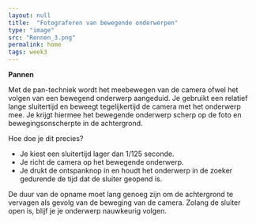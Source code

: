 ```yaml
---
layout: null
title:  "Fotograferen van bewegende onderwerpen"
type: "image"
src: "Rennen_3.png"
permalink: home
tags: week3
---
```


**Pannen**

Met de pan-techniek wordt het meebewegen van de camera ofwel het volgen van een bewegend onderwerp aangeduid. Je gebruikt een relatief lange sluitertijd en beweegt tegelijkertijd de camera met het onderwerp mee. Je krijgt hiermee het bewegende onderwerp scherp op de foto en bewegingsonscherpte in de achtergrond.


Hoe doe je dit precies?

* Je kiest een sluitertijd lager dan 1/125 seconde.
* Je richt de camera op het bewegende onderwerp.
* Je drukt de ontspanknop in en houdt het onderwerp in de zoeker  gedurende de tijd dat de sluiter geopend is.


De duur van de opname moet lang genoeg zijn om de achtergrond te vervagen als gevolg van de beweging van de camera. Zolang de sluiter open is, blijf je je onderwerp nauwkeurig volgen.